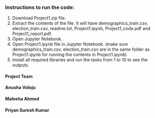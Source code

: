 
### Instructions to run the code:


1. Download Project1.zip file.
2. Extract the contents of the file. It will have demographics_train.csv, election_train.csv, readme.txt, Project1.ipynb, Project1_code.pdf and Project1_report.pdf.
3. Open Jupyter Notebook.
4. Open Project1.ipynb file in Jupyter Notebook. (make sure demographics_train.csv, election_train.csv are in the same folder as Project1.ipynb for running the contents in Project1.ipynb)
5. Install all required libraries and run the tasks from 1 to 10 to see the outputs.


#### Project Team

#### Anusha Voloju
#### Maleeha Ahmed
#### Priyan Suresh Kumar


